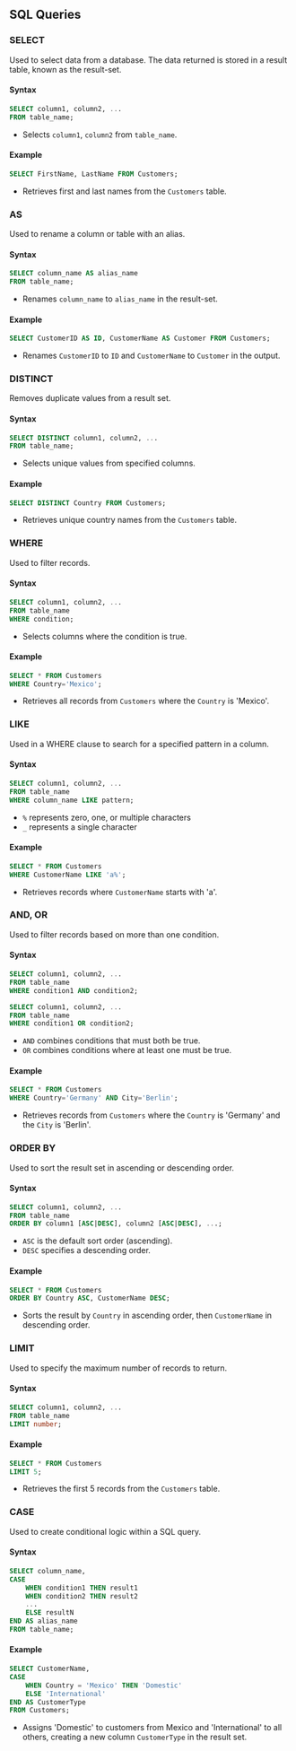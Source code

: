 ## SQL Queries

### SELECT
Used to select data from a database. The data returned is stored in a result table, known as the result-set.

#### Syntax
```sql
SELECT column1, column2, ...
FROM table_name;
```
- Selects `column1`, `column2` from `table_name`.

#### Example
```sql
SELECT FirstName, LastName FROM Customers;
```
- Retrieves first and last names from the `Customers` table.

### AS
Used to rename a column or table with an alias.

#### Syntax
```sql
SELECT column_name AS alias_name
FROM table_name;
```
- Renames `column_name` to `alias_name` in the result-set.

#### Example
```sql
SELECT CustomerID AS ID, CustomerName AS Customer FROM Customers;
```
- Renames `CustomerID` to `ID` and `CustomerName` to `Customer` in the output.

### DISTINCT
Removes duplicate values from a result set.

#### Syntax
```sql
SELECT DISTINCT column1, column2, ...
FROM table_name;
```
- Selects unique values from specified columns.

#### Example
```sql
SELECT DISTINCT Country FROM Customers;
```
- Retrieves unique country names from the `Customers` table.

### WHERE
Used to filter records.

#### Syntax
```sql
SELECT column1, column2, ...
FROM table_name
WHERE condition;
```
- Selects columns where the condition is true.

#### Example
```sql
SELECT * FROM Customers
WHERE Country='Mexico';
```
- Retrieves all records from `Customers` where the `Country` is 'Mexico'.

### LIKE
Used in a WHERE clause to search for a specified pattern in a column.

#### Syntax
```sql
SELECT column1, column2, ...
FROM table_name
WHERE column_name LIKE pattern;
```
- `%` represents zero, one, or multiple characters
- `_` represents a single character

#### Example
```sql
SELECT * FROM Customers
WHERE CustomerName LIKE 'a%';
```
- Retrieves records where `CustomerName` starts with 'a'.

### AND, OR
Used to filter records based on more than one condition.

#### Syntax
```sql
SELECT column1, column2, ...
FROM table_name
WHERE condition1 AND condition2;
```
```sql
SELECT column1, column2, ...
FROM table_name
WHERE condition1 OR condition2;
```
- `AND` combines conditions that must both be true.
- `OR` combines conditions where at least one must be true.

#### Example
```sql
SELECT * FROM Customers
WHERE Country='Germany' AND City='Berlin';
```
- Retrieves records from `Customers` where the `Country` is 'Germany' and the `City` is 'Berlin'.

### ORDER BY
Used to sort the result set in ascending or descending order.

#### Syntax
```sql
SELECT column1, column2, ...
FROM table_name
ORDER BY column1 [ASC|DESC], column2 [ASC|DESC], ...;
```
- `ASC` is the default sort order (ascending).
- `DESC` specifies a descending order.

#### Example
```sql
SELECT * FROM Customers
ORDER BY Country ASC, CustomerName DESC;
```
- Sorts the result by `Country` in ascending order, then `CustomerName` in descending order.

### LIMIT
Used to specify the maximum number of records to return.

#### Syntax
```sql
SELECT column1, column2, ...
FROM table_name
LIMIT number;
```
#### Example
```sql
SELECT * FROM Customers
LIMIT 5;
```
- Retrieves the first 5 records from the `Customers` table.

### CASE
Used to create conditional logic within a SQL query.

#### Syntax
```sql
SELECT column_name,
CASE 
    WHEN condition1 THEN result1
    WHEN condition2 THEN result2
    ...
    ELSE resultN
END AS alias_name
FROM table_name;
```
#### Example
```sql
SELECT CustomerName, 
CASE 
    WHEN Country = 'Mexico' THEN 'Domestic'
    ELSE 'International'
END AS CustomerType
FROM Customers;
```
- Assigns 'Domestic' to customers from Mexico and 'International' to all others, creating a new column `CustomerType` in the result set.